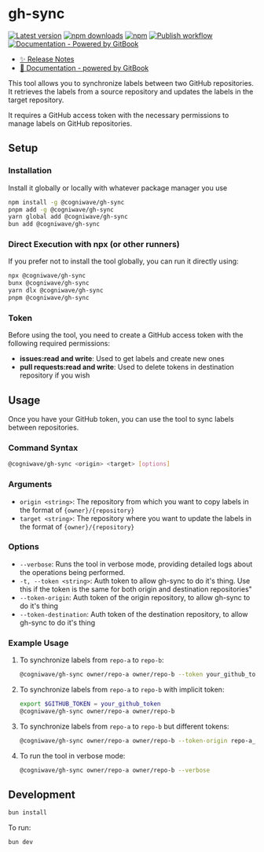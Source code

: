 # gh-sync

[![Latest version][npm-version-src]][npm-version-href] [![npm downloads][npm-downloads-src]][npm-downloads-href] [![npm][npm-src]][npm-href] [![Publish workflow][publish-workflow-src]][publish-workflow-href] [![Documentation - Powered by GitBook][gitbook-src]][gitbook-href]

- [✨ Release Notes](/CHANGELOG.md)
- [📖 Documentation - powered by GitBook](https://cogniwave.gitbook.io/gh-sync)


This tool allows you to synchronize labels between two GitHub repositories. It retrieves the labels from a source repository and updates the labels in the target repository.

It requires a GitHub access token with the necessary permissions to manage labels on GitHub repositories.

## Setup

### Installation

Install it globally or locally with whatever package manager you use

```bash
npm install -g @cogniwave/gh-sync
pnpm add -g @cogniwave/gh-sync
yarn global add @cogniwave/gh-sync
bun add @cogniwave/gh-sync
```

### Direct Execution with npx (or other runners)

If you prefer not to install the tool globally, you can run it directly using:

```bash
npx @cogniwave/gh-sync
bunx @cogniwave/gh-sync
yarn dlx @cogniwave/gh-sync
pnpm @cogniwave/gh-sync
```

### Token

Before using the tool, you need to create a GitHub access token with the following required permissions:

- **issues:read and write**: Used to get labels and create new ones
- **pull requests:read and write**: Used to delete tokens in destination repository if you wish

## Usage

Once you have your GitHub token, you can use the tool to sync labels between repositories.

### Command Syntax

```bash
@cogniwave/gh-sync <origin> <target> [options]
```

### Arguments

- `origin <string>`: The repository from which you want to copy labels in the format of `{owner}/{repository}`
- `target <string>`: The repository where you want to update the labels in the format of `{owner}/{repository}`

### Options

- `--verbose`: Runs the tool in verbose mode, providing detailed logs about the operations being performed.
- `-t, --token <string>`: Auth token to allow gh-sync to do it's thing. Use this if the token is the same for both origin and destination repositories"
- `--token-origin`: Auth token of the origin repository, to allow gh-sync to do it's thing
- `--token-destination`: Auth token of the destination repository, to allow gh-sync to do it's thing

### Example Usage

1. To synchronize labels from `repo-a` to `repo-b`:

   ```bash
   @cogniwave/gh-sync owner/repo-a owner/repo-b --token your_github_token
   ```

2. To synchronize labels from `repo-a` to `repo-b` with implicit token:

   ```bash
   export $GITHUB_TOKEN = your_github_token
   @cogniwave/gh-sync owner/repo-a owner/repo-b
   ```

3. To synchronize labels from `repo-a` to `repo-b` but different tokens:

   ```bash
   @cogniwave/gh-sync owner/repo-a owner/repo-b --token-origin repo-a_token --token-destination repo-b_token
   ```

4. To run the tool in verbose mode:

   ```bash
   @cogniwave/gh-sync owner/repo-a owner/repo-b --verbose
   ```

## Development

```bash
bun install
```

To run:

```bash
bun dev
```

<!-- Badges -->

[npm-version-src]: https://img.shields.io/npm/v/@cogniwave/gh-sync/latest.svg?style=flat&colorA=020420&colorB=00DC82
[npm-version-href]: https://npmjs.com/package/@cogniwave/gh-sync
[npm-downloads-src]: https://img.shields.io/npm/dm/@cogniwave/gh-sync.svg?style=flat&colorA=020420&colorB=00DC82
[npm-downloads-href]: https://npm.chart.dev/@cogniwave/gh-sync
[npm-src]: https://img.shields.io/npm/l/@cogniwave/gh-sync.svg?style=flat&colorA=020420&colorB=00DC82
[npm-href]: https://npmjs.com/package/@cogniwave/gh-sync
[publish-workflow-src]: https://img.shields.io/github/actions/workflow/status/cogniwave/gh-sync/publish.yml?branch=master
[publish-workflow-href]: https://github.com/cogniwave/gh-sync/actions/workflows/publish.yml
[gitbook-src]: https://img.shields.io/static/v1?message=Documented%20on%20GitBook&logo=gitbook&logoColor=ffffff&label=%20&labelColor=5c5c5c&color=3F89A1
[gitbook-href]: https://gitbook.com/
